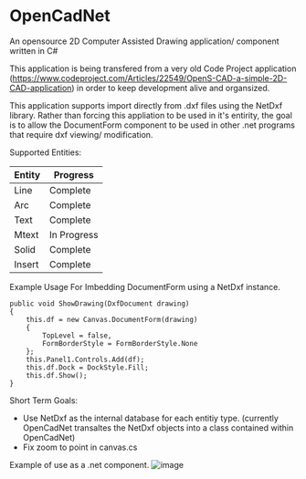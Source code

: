 # OpenCadNet
An opensource 2D Computer Assisted Drawing application/ component written in C#

This application is being transfered from a very old Code Project application (https://www.codeproject.com/Articles/22549/OpenS-CAD-a-simple-2D-CAD-application) 
in order to keep development alive and organsized.

This application supports import directly from .dxf files using the NetDxf library.
Rather than forcing this appliation to be used in it's entirity, the goal is to allow the DocumentForm component to be used in other 
.net programs that require dxf viewing/ modification.

Supported Entities:

Entity  | Progress
------------- | -------------
Line  | Complete
Arc  | Complete
Text | Complete
Mtext | In Progress
Solid | Complete
Insert | Complete

Example Usage For Imbedding DocumentForm using a NetDxf instance.
```
public void ShowDrawing(DxfDocument drawing)
{
    this.df = new Canvas.DocumentForm(drawing)
    {
        TopLevel = false,
        FormBorderStyle = FormBorderStyle.None
    };
    this.Panel1.Controls.Add(df);
    this.df.Dock = DockStyle.Fill;
    this.df.Show();
}
```
Short Term Goals:

* Use NetDxf as the internal database for each entitiy type. (currently OpenCadNet transaltes the NetDxf objects into a class contained within OpenCadNet)
* Fix zoom to point in canvas.cs

Example of use as a .net component.
![image](https://user-images.githubusercontent.com/27786150/128882044-0dde852c-ebdf-4e8b-b5b5-c28475f74775.png)

